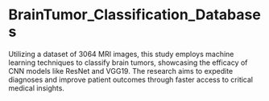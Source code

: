 # BrainTumor_Classification_Databases
Utilizing a dataset of 3064 MRI images, this study employs machine learning techniques to classify brain tumors, showcasing the efficacy of CNN models like ResNet and VGG19. The research aims to expedite diagnoses and improve patient outcomes through faster access to critical medical insights.
